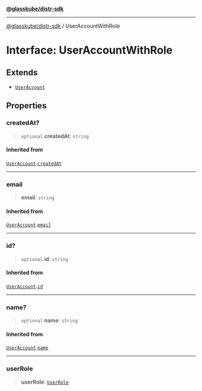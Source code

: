 [**@glasskube/distr-sdk**](../README.md)

---

[@glasskube/distr-sdk](../README.md) / UserAccountWithRole

# Interface: UserAccountWithRole

## Extends

- [`UserAccount`](UserAccount.md)

## Properties

### createdAt?

> `optional` **createdAt**: `string`

#### Inherited from

[`UserAccount`](UserAccount.md).[`createdAt`](UserAccount.md#createdat)

---

### email

> **email**: `string`

#### Inherited from

[`UserAccount`](UserAccount.md).[`email`](UserAccount.md#email)

---

### id?

> `optional` **id**: `string`

#### Inherited from

[`UserAccount`](UserAccount.md).[`id`](UserAccount.md#id)

---

### name?

> `optional` **name**: `string`

#### Inherited from

[`UserAccount`](UserAccount.md).[`name`](UserAccount.md#name)

---

### userRole

> **userRole**: [`UserRole`](../type-aliases/UserRole.md)
